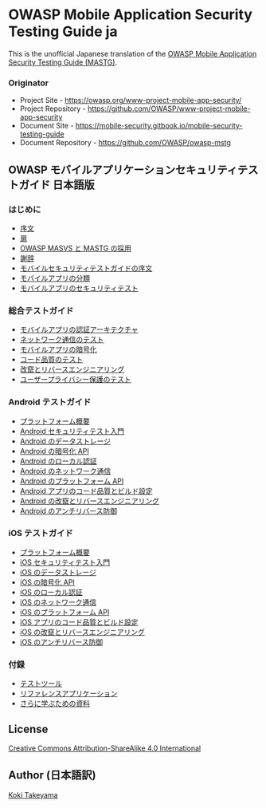 # OWASP Mobile Application Security Testing Guide ja

This is the unofficial Japanese translation of the [OWASP Mobile Application Security Testing Guide (MASTG)](https://github.com/OWASP/owasp-mstg).

### Originator

- Project Site - <https://owasp.org/www-project-mobile-app-security/>
- Project Repository - <https://github.com/OWASP/www-project-mobile-app-security>
- Document Site - <https://mobile-security.gitbook.io/mobile-security-testing-guide>
- Document Repository - <https://github.com/OWASP/owasp-mstg>

## OWASP モバイルアプリケーションセキュリティテストガイド 日本語版

### はじめに

- [序文](Document/0x01-Foreword.md)
- [扉](Document/0x02a-Frontispiece.md)
- [OWASP MASVS と MASTG の採用](Document/0x02b-MASVS-MASTG-Adoption.md)
- [謝辞](Document/0x02c-Acknowledgements.md)
- [モバイルセキュリティテストガイドの序文](Document/0x03-Overview.md)
- [モバイルアプリの分類](Document/0x04a-Mobile-App-Taxonomy.md)
- [モバイルアプリのセキュリティテスト](Document/0x04b-Mobile-App-Security-Testing.md)

### 総合テストガイド

- [モバイルアプリの認証アーキテクチャ](Document/0x04e-Testing-Authentication-and-Session-Management.md)
- [ネットワーク通信のテスト](Document/0x04f-Testing-Network-Communication.md)
- [モバイルアプリの暗号化](Document/0x04g-Testing-Cryptography.md)
- [コード品質のテスト](Document/0x04h-Testing-Code-Quality.md)
- [改竄とリバースエンジニアリング](Document/0x04c-Tampering-and-Reverse-Engineering.md)
- [ユーザープライバシー保護のテスト](Document/0x04i-Testing-User-Privacy-Protection.md)

### Android テストガイド

- [プラットフォーム概要](Document/0x05a-Platform-Overview.md)
- [Android セキュリティテスト入門](Document/0x05b-Basic-Security_Testing.md)
- [Android のデータストレージ](Document/0x05d-Testing-Data-Storage.md)
- [Android の暗号化 API](Document/0x05e-Testing-Cryptography.md)
- [Android のローカル認証](Document/0x05f-Testing-Local-Authentication.md)
- [Android のネットワーク通信](Document/0x05g-Testing-Network-Communication.md)
- [Android のプラットフォーム API](Document/0x05h-Testing-Platform-Interaction.md)
- [Android アプリのコード品質とビルド設定](Document/0x05i-Testing-Code-Quality-and-Build-Settings.md)
- [Android の改竄とリバースエンジニアリング](Document/0x05c-Reverse-Engineering-and-Tampering.md)
- [Android のアンチリバース防御](Document/0x05j-Testing-Resiliency-Against-Reverse-Engineering.md)

### iOS テストガイド

- [プラットフォーム概要](Document/0x06a-Platform-Overview.md)
- [iOS セキュリティテスト入門](Document/0x06b-Basic-Security-Testing.md)
- [iOS のデータストレージ](Document/0x06d-Testing-Data-Storage.md)
- [iOS の暗号化 API](Document/0x06e-Testing-Cryptography.md)
- [iOS のローカル認証](Document/0x06f-Testing-Local-Authentication.md)
- [iOS のネットワーク通信](Document/0x06g-Testing-Network-Communication.md)
- [iOS のプラットフォーム API](Document/0x06h-Testing-Platform-Interaction.md)
- [iOS アプリのコード品質とビルド設定](Document/0x06i-Testing-Code-Quality-and-Build-Settings.md)
- [iOS の改竄とリバースエンジニアリング](Document/0x06c-Reverse-Engineering-and-Tampering.md)
- [iOS のアンチリバース防御](Document/0x06j-Testing-Resiliency-Against-Reverse-Engineering.md)

### 付録

- [テストツール](Document/0x08a-Testing-Tools.md)
- [リファレンスアプリケーション](Document/0x08b-Reference-Apps.md)
- [さらに学ぶための資料](Document/0x09-Suggested-Reading.md)

## License

[Creative Commons Attribution-ShareAlike 4.0 International](https://creativecommons.org/licenses/by-sa/4.0/)

## Author (日本語訳)

[Koki Takeyama](https://github.com/coky-t)
